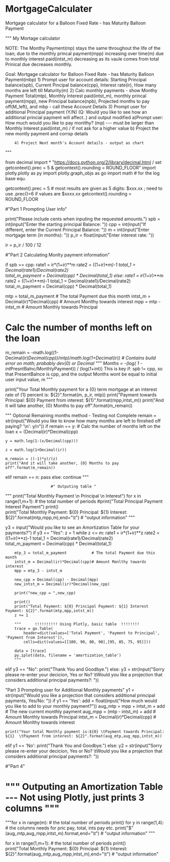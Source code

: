 # MortgageCalculater
Mortgage calculator for a Balloon Fixed Rate  - has Maturity Balloon Payment

"""
My Mortage calculator

NOTE: The Monthy Payment(mp) stays the same throughout the life of the loan; due to the monthly princal payment(mpp) increasing over time(m) due to monthly interest paid(intst_m) decreasing as its vaule comes from total Prinical due decreases monthly.

Goal: Mortgage calculator for Balloon Fixed Rate  - has Maturity Balloon Payment(mbp)
		1) Prompt user for account details: Starting Principal balance(spb), Current Pincipal balance(cpp), Interest rate(ir), How many months are left till Maturity(m)
		2) Calc monthly payments -  show Monthy Payment Total(mtp), Monthly Interest paid(intst_m), monthly princal payment(mpp), 
		new Principal balance(npb), Projected months to pay off(M_left), 
		and mbp - call these Account Details
		3) Prompt user for additional Principal payment (Y/N) (Q: Would you like to see how an additional princial payment will 			affect..) and output modified 
			a)Prompt user: How much would you like to pay monlthy? (mp) --- must be larger than Monthly Interest paid(intst_m) 				/ if not ask for a higher value
			b) Project the new montly payment and corrsp details

		4) Project Next month's Account details - output as chart
"""


from decimal import *   "https://docs.python.org/2/library/decimal.html / set getcontext().prec = 5 & getcontext().rounding = ROUND_FLOOR"
import plotly.plotly as py
import plotly.graph_objs as go
import math                     # for the log base equ.

getcontext().prec = 5   # most results are given as 5 digits: $xxx.xx ; need to use .prec()=6 if values are $xxxx.xx
getcontext().rounding = ROUND_FLOOR


#"Part 1   Prompting User info"

print("Please include cents when inputing the requested amounts.")
spb = int(input("Enter the starting principal Balance: "))
cpp = int(input("If different, enter the Current Principal Balance: "))
m = int(input("Enter mortgage term (in months): "))
p_ir = float(input("Enter interest rate: "))

ir = p_ir / 100 / 12

#"Part 2   Calculating Monlty payment information"


if spb == cpp:
    rate1 = ir*(1+ir)**m
    rate2 = ((1+ir)**m)-1
    total_1 = Decimal(rate1)/Decimal(rate2)  
    total_m_payment = Decimal(cpp) * Decimal(total_1)
else:
    rate1 = ir*(1+ir)**m
    rate2 = ((1+ir)**m)-1
    total_1 = Decimal(rate1)/Decimal(rate2)  
    total_m_payment = Decimal(cpp) * Decimal(total_1)
    
mtp = total_m_payment				# The total Payment due this month
intst_m = Decimal(ir)*Decimal(cpp)  # Amount Monlthy towards interest
mpp = mtp - intst_m     			# Amount Monthly towards Principal

# Calc the number of months left on the loan
m_remain = -math.log((1-Decimal(ir)*Decimal(cpp))/mtp)/math.log(1+Decimal(ir)) # Contains build error on math; prabably dev(0) or Decimal
""" Months = -(log( 1 - int*PresntBalnc/MonthlyPayment)) / (log(1+int))
This is key if: spb != cpp, so that PresentBalnce is cpp, and the output Months wont be equal to initial user input value, m 
""" 

print("Your Total Monthly payment for a {0} term mortgage at an interest rate of {1} percent is: ${2}".format(m, p_ir, mtp))
print("Payment towards Principal: ${0}  Payment from interest: ${1}".format(mpp,intst_m))
print("And it will take another, {0} Months to pay off".format(m_remain))

""" Optional Remaining months method - Testing not Complete
remain = str(input("Would you like to know how many months are left to finished off paying? '\n': y/n"))
if remain == y:
    # Calc the number of months left on the loan
    x = (Decimal(ir)*Decimal(cpp)
     
    y = math.log(1-(x/Decimal(cpp)))
     
    z = math.log(1+Decimal(ir))
     
    m_remain = ((-1)*y)/(z)
    print("And it will take another, {0} Months to pay off".format(m_remain))
elif remain == n:
    pass
else:
    continue
"""



						#" Outputing table "
"""
print("Total Monthly Payment \n Principal \n Interest")
for x in range(1,m+1):          # the total number of periods
    #print("Total  Principal Payment  Interest Payment")
    print()      
    print("Total Monthly Payment: ${0} Principal: ${1} Interest: ${2}".format(mtp,mpp,m),end="\t")  # "output information"
"""

y3 = input("Would you like to see an Amortization Table for your payments?")
if y3 == "Yes":
    z = 1
    while z <= m:
        rate1 = ir*(1+ir)**z
        rate2 = ((1+ir)**z)-1
        total_1 = Decimal(rate1)/Decimal(rate2)  
        total_m_payment = Decimal(cpp) * Decimal(total_1)
        
        mtp_3 = total_m_payment			  # The total Payment due this month
        intst_m = Decimal(ir)*Decimal(cpp)# Amount Monlthy towards interest
        mpp = mtp_3 - intst_m
        
        new_cpp = Decimal(cpp) - Decimal(mpp)
        new_intst_m = Decimal(ir)*Decimal(new_cpp)
        
        print("new_cpp = ",new_cpp)
        
        print()
        print("Total Payment: ${0} Principal Payment: ${1} Interest Payment: ${2}".format(mtp,mpp,intst_m))
        z += 1 

        """      !!!!!!!!!! Using Plotly, basic table  !!!!!!!!
        trace = go.Table(
            header=dict(values=['Total Payment', 'Payment to Principal', 'Payment from Interest']),
            cells=dict(values=[[100, 90, 80, 90],[95, 85, 75, 95]]))

        data = [trace] 
        py.iplot(data, filename = 'amortization_table')
        """
elif y3 == "No":
    print("Thank You and Goodbye.")
else:
    y3 = str(input("Sorry please re-enter your decicion, Yes or No? \tWould you like a projection that considers additional principal payments?: "))





"Part 3    Prompting user for Additional Monthly payments"
y1 = str(input("Would you like a projection that considers additional principal payments, Yes/No: "))
if y1 == 'Yes':
    add = float(input("How much would you like to add to your monthly payment?"))
    aug_mtp = mpp + intst_m + add  		# The new current monthly payment
    aug_mpp = (mtp - intst_m) + add     # Amount Monthly towards Principal
    intst_m = Decimal(ir)*Decimal(cpp)  # Amount Monlthy towards interest

    print("Your total Monthly payment is:${0} \tPayment towards Principal: ${1}  \tPayment from interest: ${2}".format(aug_mtp,aug_mpp,intst_m))
elif y1 == 'No':
	print("Thank You and Goodbye.")
else:
    y2 = str(input("Sorry please re-enter your decicion, Yes or No? \tWould you like a projection that considers additional principal payments?: "))






#"Part 4"   
#    				""" Outputing an Amortization Table --- Not using Plotly, just prints 3 columns """

"""for x in range(m):          # the total number of periods
    print()
    for y in range(1,4):      # the columns needs for pric pay, total, ints pay etc.
        print("$"(aug_mtp,aug_mpp,intst_m).format,end="\t")  # "output information"
"""

for x in range(1,m+1):          # the total number of periods
    print()      
    print("Total Monthly Payment: ${0} Principal: ${1} Interest: ${2}".format(aug_mtp,aug_mpp,intst_m),end="\t")  # "output information"

